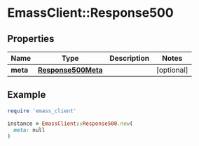 # EmassClient::Response500

## Properties

| Name | Type | Description | Notes |
| ---- | ---- | ----------- | ----- |
| **meta** | [**Response500Meta**](Response500Meta.md) |  | [optional] |

## Example

```ruby
require 'emass_client'

instance = EmassClient::Response500.new(
  meta: null
)
```

